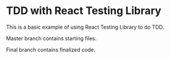 # TDD with React Testing Library

This is a basic example of using React Testing Library to do TDD.

Master branch contains starting files.

Final branch contains finalized code.
